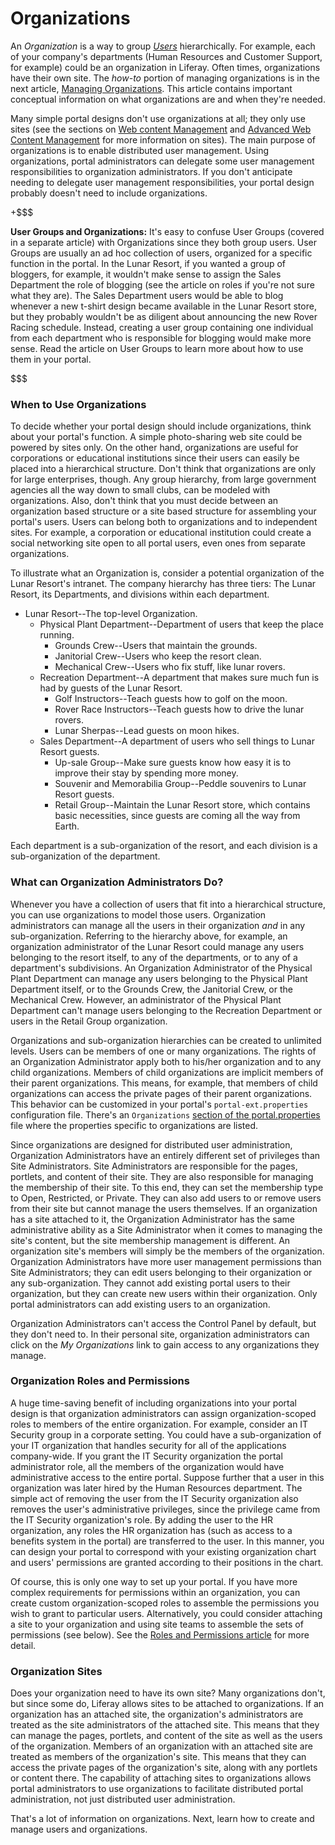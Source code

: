 # Organizations

An *Organization* is a way to group
[*Users*](/discover/deployment/-/knowledge_base/7-1/users)
hierarchically. For example, each of your company's departments (Human Resources
and Customer Support, for example) could be an organization in Liferay. Often
times, organizations have their own site. The *how-to* portion of managing
organizations is in the next article, 
[Managing Organizations](/discover/deployment/-/knowledge_base/7-1/managing-organizations).
This article contains important conceptual information on what organizations are
and when they're needed.

Many simple portal designs don't use organizations at all; they only use sites
(see the sections on 
[Web content Management](/discover/portal/-/knowledge_base/7-1/web-content-management) 
and
[Advanced Web Content Management](/discover/portal/-/knowledge_base/7-1/advanced-web-content-management)
for more information on sites). The main purpose of organizations is to enable
distributed user management. Using organizations, portal administrators can
delegate some user management responsibilities to organization administrators.
If you don't anticipate needing to delegate user management responsibilities,
your portal design probably doesn't need to include organizations. 

+$$$

**User Groups and Organizations:** It's easy to confuse User Groups (covered in
a separate article) with Organizations since they both group users. User Groups
are usually an ad hoc collection of users, organized for a specific function in
the portal. In the Lunar Resort, if you wanted a group of bloggers, for example,
it wouldn't make sense to assign the Sales Department the role of blogging (see
the article on roles if you're not sure what they are). The Sales Department
users would be able to blog whenever a new t-shirt design became available in
the Lunar Resort store, but they probably wouldn't be as diligent about
announcing the new Rover Racing schedule. Instead, creating a user group
containing one individual from each department who is responsible for blogging
would make more sense. Read the article on User Groups to learn more about how
to use them in your portal.

$$$

### When to Use Organizations

To decide whether your portal design should include organizations, think about
your portal's function. A simple photo-sharing web site could be powered by
sites only. On the other hand, organizations are useful for corporations or
educational institutions since their users can easily be placed into a
hierarchical structure. Don't think that organizations are only for large
enterprises, though. Any group hierarchy, from large government agencies all the
way down to small clubs, can be modeled with organizations. Also, don't think
that you must decide between an organization based structure or a site based
structure for assembling your portal's users. Users can belong both to
organizations and to independent sites. For example, a corporation or
educational institution could create a social networking site open to all portal
users, even ones from separate organizations. 

To illustrate what an Organization is, consider a potential organization of the
Lunar Resort's intranet. The company hierarchy has three tiers: The Lunar
Resort, its Departments, and divisions within each department.

- Lunar Resort--The top-level Organization.
	- Physical Plant Department--Department of users that keep the place running.
		- Grounds Crew--Users that maintain the grounds.
		- Janitorial Crew--Users who keep the resort clean.
		- Mechanical Crew--Users who fix stuff, like lunar rovers.
	- Recreation Department--A department that makes sure much fun
	  is had by guests of the Lunar Resort.
        - Golf Instructors--Teach guests how to golf on the moon.
        - Rover Race Instructors--Teach guests how to drive the lunar rovers.
        - Lunar Sherpas--Lead guests on moon hikes.
    - Sales Department--A department of users who sell things to Lunar
      Resort guests.
        - Up-sale Group--Make sure guests know how easy it is to improve
          their stay by spending more money.
        - Souvenir and Memorabilia Group--Peddle souvenirs to Lunar Resort guests.
        - Retail Group--Maintain the Lunar Resort store, which
          contains basic necessities, since guests are coming all the way from Earth.

Each department is a sub-organization of the resort, and each division
is a sub-organization of the department.

### What can Organization Administrators Do?

Whenever you have a collection of users that fit into a hierarchical structure,
you can use organizations to model those users. Organization administrators can
manage all the users in their organization *and* in any sub-organization.
Referring to the hierarchy above, for example, an organization administrator of
the Lunar Resort could manage any users belonging to the resort itself, to any
of the departments, or to any of a department's subdivisions. An Organization
Administrator of the Physical Plant Department can manage any users belonging to
the Physical Plant Department itself, or to the Grounds Crew, the Janitorial
Crew, or the Mechanical Crew. However, an administrator of the Physical Plant
Department can't manage users belonging to the Recreation Department or users
in the Retail Group organization.

Organizations and sub-organization hierarchies can be created to unlimited
levels. Users can be members of one or many organizations. The rights of an
Organization Administrator apply both to his/her organization and to any child
organizations. Members of child organizations are implicit members of their
parent organizations. This means, for example, that members of child
organizations can access the private pages of their parent organizations. This
behavior can be customized in your portal's `portal-ext.properties`
configuration file. There's an `Organizations` [section of the
portal.properties](https://docs.liferay.com/portal/7.1-latest/propertiesdoc/portal.properties.html#Organizations)
file where the properties specific to organizations are listed. 

Since organizations are designed for distributed user administration,
Organization Administrators have an entirely different set of privileges than
Site Administrators. Site Administrators are responsible for the pages,
portlets, and content of their site. They are also responsible for managing the
membership of their site. To this end, they can set the membership type to Open,
Restricted, or Private. They can also add users to or remove users from their
site but cannot manage the users themselves. If an organization has a site
attached to it, the Organization Administrator has the same administrative
ability as a Site Administrator when it comes to managing the site's content,
but the site membership management is different. An organization site's members
will simply be the members of the organization. Organization Administrators have
more user management permissions than Site Administrators; they can edit users
belonging to their organization or any sub-organization. They cannot add
existing portal users to their organization, but they can create new users
within their organization. Only portal administrators can add existing users to
an organization.

Organization Administrators can't access the Control Panel by default, but they
don't need to. In their personal site, organization administrators can click on
the *My Organizations* link to gain access to any organizations they manage.

<!-- REPLACE [Figure 1: The My Organizations application lets Organization Administrators manage their organizations in their personal site.](../../images/organizations-my-organizations.png)-->

### Organization Roles and Permissions

A huge time-saving benefit of including organizations into your portal design is
that organization administrators can assign organization-scoped roles to members
of the entire organization. For example, consider an IT Security group in a
corporate setting. You could have a sub-organization of your IT organization
that handles security for all of the applications company-wide. If you grant the
IT Security organization the portal administrator role, all the members of the
organization would have administrative access to the entire portal. Suppose
further that a user in this organization was later hired by the Human Resources
department. The simple act of removing the user from the IT Security
organization also removes the user's administrative privileges, since the
privilege came from the IT Security organization's role. By adding the user to
the HR organization, any roles the HR organization has (such as access to a
benefits system in the portal) are transferred to the user. In this manner, you
can design your portal to correspond with your existing organization chart and
users' permissions are granted according to their positions in the chart.

Of course, this is only one way to set up your portal. If you have more complex
requirements for permissions within an organization, you can create custom
organization-scoped roles to assemble the permissions you wish to grant to
particular users. Alternatively, you could consider attaching a site to your
organization and using site teams to assemble the sets of permissions (see
below). See the [Roles and Permissions article](https://dev.liferay.com/discover/portal/-/knowledge_base/7-1/roles-and-permissions) for more detail.

### Organization Sites

Does your organization need to have its own site? Many organizations don't, but
since some do, Liferay allows sites to be attached to organizations. If an
organization has an attached site, the organization's administrators are treated
as the site administrators of the attached site. This means that they can manage
the pages, portlets, and content of the site as well as the users of the
organization. Members of an organization with an attached site are treated as
members of the organization's site. This means that they can access the private
pages of the organization's site, along with any portlets or content there. The
capability of attaching sites to organizations allows portal administrators to
use organizations to facilitate distributed portal administration, not just
distributed user administration. 

That's a lot of information on organizations. Next, learn how to create and
manage users and organizations. 

